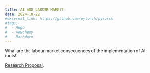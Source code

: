 ```yaml
---
title: AI AND LABOUR MARKET
date: 2024-10-22
#external_link: https://github.com/pytorch/pytorch
#tags:
#  - Hugo
#  - Wowchemy
#  - Markdown
---
```


What are the labour market consequences of the implementation of AI tools?

[Research Proposal](https://francescolosma.github.io/uploads/ResearchProposal_AI_Labour.pdf).

<!--more-->
